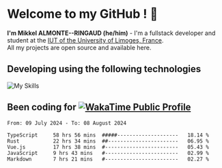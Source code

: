 # Welcome to my GitHub ! 🌃

**I'm Mikkel ALMONTE--RINGAUD (he/him)** - I'm a fullstack developer and student at the [IUT of the University of Limoges, France](https://iut.unilim.fr). \
All my projects are open source and available here.

## Developing using the following technologies

![My Skills](https://skillicons.dev/icons?i=dart,solidjs,pnpm,nodejs,ts,js,vercel,netlify,html,css,rust,astro,git,vue,md,electron,figma,github,bash,bun,cloudflare,py,tailwind,nginx,npm,tauri,vite,zig,yarn,windicss&theme=dark)

## Been coding for [![WakaTime Public Profile](https://wakatime.com/badge/user/0839e595-e07a-435c-8d59-ed95f2a3d6dd.svg?style=flat-square)](https://wakatime.com/@0839e595-e07a-435c-8d59-ed95f2a3d6dd)

<!--START_SECTION:waka-->

```plain
From: 09 July 2024 - To: 08 August 2024

TypeScript     58 hrs 56 mins  #####--------------------   18.14 %
Rust           22 hrs 34 mins  ##-----------------------   06.95 %
Vue.js         17 hrs 38 mins  #------------------------   05.43 %
JavaScript     9 hrs 43 mins   #------------------------   02.99 %
Markdown       7 hrs 21 mins   #------------------------   02.27 %
```

<!--END_SECTION:waka-->
